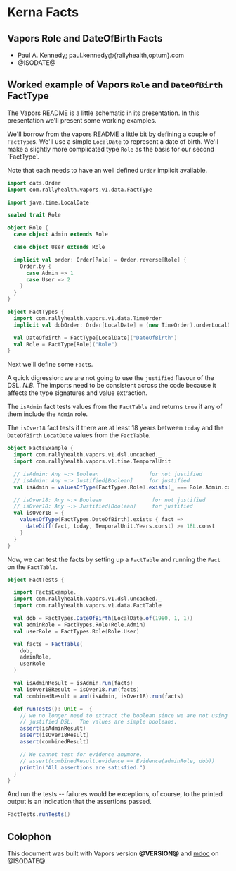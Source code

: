 # Kerna Facts
## Vapors Role and DateOfBirth Facts
* Paul A. Kennedy; paul.kennedy@{rallyhealth,optum}.com
* @ISODATE@

## Worked example of Vapors `Role` and `DateOfBirth` FactType

The Vapors README is a little schematic in its presentation.  In this
presentation we'll present some working examples.

We'll borrow from the vapors README a little bit by defining a couple of
`FactType`s.  We'll use a simple `LocalDate` to represent a date of birth.
We'll make a slightly more complicated type `Role` as the basis for our second
`FactType'.

Note that each needs to have an well defined `Order` implicit available.

```scala mdoc
import cats.Order
import com.rallyhealth.vapors.v1.data.FactType

import java.time.LocalDate

sealed trait Role

object Role {
  case object Admin extends Role

  case object User extends Role

  implicit val order: Order[Role] = Order.reverse[Role] {
    Order.by {
      case Admin => 1
      case User => 2
    }
  }
}

object FactTypes {
  import com.rallyhealth.vapors.v1.data.TimeOrder
  implicit val dobOrder: Order[LocalDate] = (new TimeOrder).orderLocalDate

  val DateOfBirth = FactType[LocalDate]("DateOfBirth")
  val Role = FactType[Role]("Role")
}
```

Next we'll define some `Fact`s.

A quick digression: we are not going to use the `justified` flavour of the DSL.
_N.B._ The imports need to be consistent across the code because it affects the
type signatures and value extraction.

The `isAdmin` fact tests values from the `FactTable` and returns `true` if any
of them include the `Admin` role.

The `isOver18` fact tests if there are at least 18 years between `today` and
the `DateOfBirth` `LocatDate` values from the `FactTable`.


```scala mdoc
object FactsExample {
  import com.rallyhealth.vapors.v1.dsl.uncached._
  import com.rallyhealth.vapors.v1.time.TemporalUnit

  // isAdmin: Any ~:> Boolean                for not justified
  // isAdmin: Any ~:> Justified[Boolean]     for justified
  val isAdmin = valuesOfType(FactTypes.Role).exists(_ === Role.Admin.const)

  // isOver18: Any ~:> Boolean                for not justified
  // isOver18: Any ~:> Justified[Boolean]     for justified
  val isOver18 = {
    valuesOfType(FactTypes.DateOfBirth).exists { fact =>
      dateDiff(fact, today, TemporalUnit.Years.const) >= 18L.const
    }
  }
}
```

Now, we can test the facts by setting up a `FactTable` and running the `Fact` on the `FactTable`.

```scala mdoc
object FactTests {

  import FactsExample._
  import com.rallyhealth.vapors.v1.dsl.uncached._
  import com.rallyhealth.vapors.v1.data.FactTable

  val dob = FactTypes.DateOfBirth(LocalDate.of(1980, 1, 1))
  val adminRole = FactTypes.Role(Role.Admin)
  val userRole = FactTypes.Role(Role.User)

  val facts = FactTable(
    dob,
    adminRole,
    userRole
  )

  val isAdminResult = isAdmin.run(facts)
  val isOver18Result = isOver18.run(facts)
  val combinedResult = and(isAdmin, isOver18).run(facts)

  def runTests(): Unit =  {
    // we no longer need to extract the boolean since we are not using the
    // justified DSL.  The values are simple booleans.
    assert(isAdminResult)
    assert(isOver18Result)
    assert(combinedResult)

    // We cannot test for evidence anymore.
    // assert(combinedResult.evidence == Evidence(adminRole, dob))
    println("All assertions are satisfied.")
  }
}
```

And run the tests -- failures would be exceptions, of course, to the printed
output is an indication that the assertions passed.

```scala mdoc
FactTests.runTests()
```


## Colophon
This document was built with Vapors version **@VERSION@** and [mdoc](https://scalameta.org/mdoc/) on @ISODATE@.
